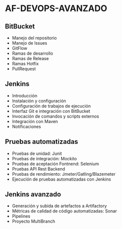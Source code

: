 # AF-DEVOPS-AVANZADO

## BitBucket

  - Manejo del repositorio
  - Manejo de Issues
  - GitFlow
  - Ramas de desarrollo
  - Ramas de Release
  - Ramas Hotfix
  - PullRequest

## Jenkins

  - Introducción
  - Instalación y configuración
  - Configuración de trabajos de ejecución
  - Interfaz Git e integración con BitBucket
  - Invocación de comandos y scripts externos
  - Integración con Maven
  - Notificaciones

## Pruebas automatizadas

  - Pruebas de unidad: Junit
  - Pruebas de integración: Mockito
  - Pruebas de aceptación Fontnend: Selenium
  - Pruebas API Rest Backend
  - Pruebas de rendimiento: Jmeter/Gatling/Blazemeter
  - Ejecución de pruebas automatizadas con Jenkins

## Jenkins avanzado

  - Generación y subida de artefactos a Artifactory
  - Métricas de calidad de código automatizadas: Sonar
  - Pipelines
  - Proyecto MultiBranch
